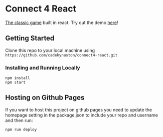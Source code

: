 # Connect 4 React

[The classic game](https://en.wikipedia.org/wiki/Connect_Four) built in react. Try out the demo [here](https://cadekynaston.github.io/connect4-react/)!

## Getting Started

Clone this repo to your local machine using `https://github.com/cadekynaston/connect4-react.git`

### Installing and Running Locally

```
npm install
npm start
```

## Hosting on Github Pages

If you want to host this project on github pages you need to update the homepage setting in the package.json to include your repo and username and then run:

```
npm run deploy
```


